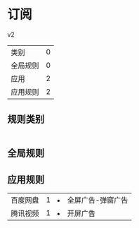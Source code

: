 # 订阅

v2

|||
| - |:-:|
|类别|0|
|全局规则|0|
|应用|2|
|应用规则|2|

## 规则类别

|||
| - |:-:|


## 全局规则



## 应用规则

||||
| - |:-:|-|
|百度网盘|1|<li>全屏广告-弹窗广告|
|腾讯视频|1|<li>开屏广告|
